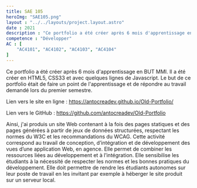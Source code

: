 ```yaml
---
title: SAE 105
heroImg: "SAE105.png"
layout : "../../layouts/project.layout.astro"
date : 2021
description : "Ce portfolio a été créer après 6 mois d'apprentissage en BUT MMI. Il a été créer en HTML5, CSS33 et avec quelques lignes de Javascript. Le but de ce portfolio était de faire un point de l'apprentissage et de répondre au travail demandé lors du premier semestre."
competence : "Développer"
AC : [
    "AC4101", "AC4102", "AC4103", "AC4104"
]
---
```


Ce portfolio a été créer après 6 mois d'apprentissage en BUT MMI. Il a été créer en HTML5, CSS33 et avec quelques lignes de Javascript. Le but de ce portfolio était de faire un point de l'apprentissage et de répondre au travail demandé lors du premier semestre.


Lien vers le site en ligne : https://antocreadev.github.io/Old-Portfolio/

Lien vers le GitHub : https://github.com/antocreadev/Old-Portfolio

Ainsi, j'ai produis un site Web contenant à la fois des pages statiques et des pages générées à partir de jeux de données structurées, respectant les normes du W3C et les
recommandations du WCAG.
Cette activité correspond au travail de conception, d’intégration et de développement
des vues d’une application Web, en agence. Elle permet de combiner les ressources
liées au développement et à l’intégration. Elle sensibilise les étudiants à la nécessité de respecter les normes et les bonnes pratiques du développement. Elle doit
permettre de rendre les étudiants autonomes sur leur poste de travail en les invitant
par exemple à héberger le site produit sur un serveur local.